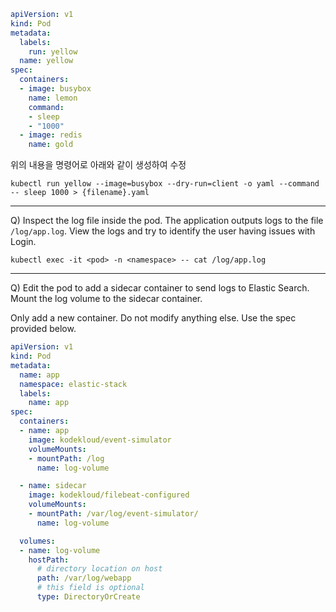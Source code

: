 ```yaml
apiVersion: v1
kind: Pod
metadata:
  labels:
    run: yellow
  name: yellow
spec:
  containers:
  - image: busybox
    name: lemon
    command:
    - sleep
    - "1000"
  - image: redis
    name: gold
```

위의 내용을 명령어로 아래와 같이 생성하여 수정

`kubectl run yellow --image=busybox --dry-run=client -o yaml --command -- sleep 1000 > {filename}.yaml`

---

Q) Inspect the log file inside the pod.
The application outputs logs to the file `/log/app.log`. View the logs and try to identify the user having issues with Login.

`kubectl exec -it <pod> -n <namespace> -- cat /log/app.log`

---

Q) Edit the pod to add a sidecar container to send logs to Elastic Search. Mount the log volume to the sidecar container.

Only add a new container. Do not modify anything else. Use the spec provided below.

```yaml
apiVersion: v1
kind: Pod
metadata:
  name: app
  namespace: elastic-stack
  labels:
    name: app
spec:
  containers:
  - name: app
    image: kodekloud/event-simulator
    volumeMounts:
    - mountPath: /log
      name: log-volume

  - name: sidecar
    image: kodekloud/filebeat-configured
    volumeMounts:
    - mountPath: /var/log/event-simulator/
      name: log-volume

  volumes:
  - name: log-volume
    hostPath:
      # directory location on host
      path: /var/log/webapp
      # this field is optional
      type: DirectoryOrCreate
```